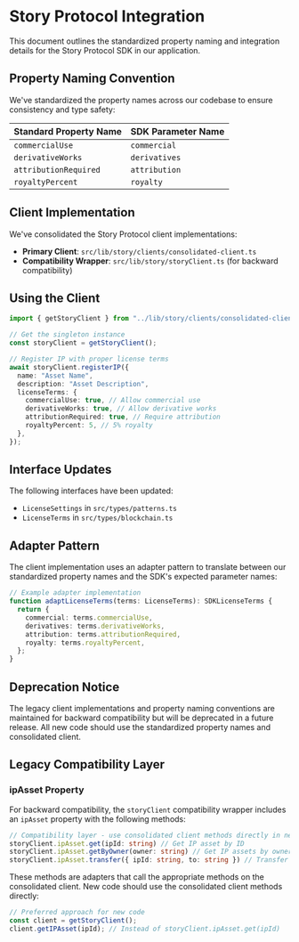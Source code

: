 # Story Protocol Integration

This document outlines the standardized property naming and integration details for the Story Protocol SDK in our application.

## Property Naming Convention

We've standardized the property names across our codebase to ensure consistency and type safety:

| Standard Property Name | SDK Parameter Name |
| ---------------------- | ------------------ |
| `commercialUse`        | `commercial`       |
| `derivativeWorks`      | `derivatives`      |
| `attributionRequired`  | `attribution`      |
| `royaltyPercent`       | `royalty`          |

## Client Implementation

We've consolidated the Story Protocol client implementations:

- **Primary Client**: `src/lib/story/clients/consolidated-client.ts`
- **Compatibility Wrapper**: `src/lib/story/storyClient.ts` (for backward compatibility)

## Using the Client

```typescript
import { getStoryClient } from "../lib/story/clients/consolidated-client";

// Get the singleton instance
const storyClient = getStoryClient();

// Register IP with proper license terms
await storyClient.registerIP({
  name: "Asset Name",
  description: "Asset Description",
  licenseTerms: {
    commercialUse: true, // Allow commercial use
    derivativeWorks: true, // Allow derivative works
    attributionRequired: true, // Require attribution
    royaltyPercent: 5, // 5% royalty
  },
});
```

## Interface Updates

The following interfaces have been updated:

- `LicenseSettings` in `src/types/patterns.ts`
- `LicenseTerms` in `src/types/blockchain.ts`

## Adapter Pattern

The client implementation uses an adapter pattern to translate between our standardized property names and the SDK's expected parameter names:

```typescript
// Example adapter implementation
function adaptLicenseTerms(terms: LicenseTerms): SDKLicenseTerms {
  return {
    commercial: terms.commercialUse,
    derivatives: terms.derivativeWorks,
    attribution: terms.attributionRequired,
    royalty: terms.royaltyPercent,
  };
}
```

## Deprecation Notice

The legacy client implementations and property naming conventions are maintained for backward compatibility but will be deprecated in a future release. All new code should use the standardized property names and consolidated client.

## Legacy Compatibility Layer

### ipAsset Property

For backward compatibility, the `storyClient` compatibility wrapper includes an `ipAsset` property with the following methods:

```typescript
// Compatibility layer - use consolidated client methods directly in new code
storyClient.ipAsset.get(ipId: string) // Get IP asset by ID
storyClient.ipAsset.getByOwner(owner: string) // Get IP assets by owner
storyClient.ipAsset.transfer({ ipId: string, to: string }) // Transfer IP asset
```

These methods are adapters that call the appropriate methods on the consolidated client. New code should use the consolidated client methods directly:

```typescript
// Preferred approach for new code
const client = getStoryClient();
client.getIPAsset(ipId); // Instead of storyClient.ipAsset.get(ipId)
```
